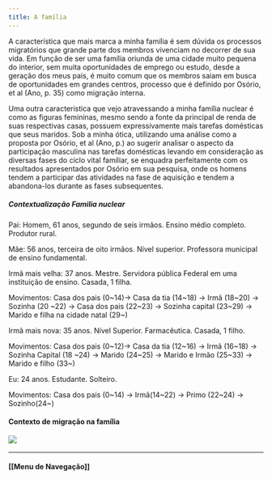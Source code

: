 ```yaml
---
title: A família
---
```


A característica que mais marca a minha família é sem dúvida os processos migratórios que grande parte dos membros vivenciam no decorrer de sua vida. Em função de ser uma família oriunda de uma cidade muito pequena do interior, sem muita oportunidades de emprego ou estudo, desde a geração dos meus pais, é muito comum que os membros saiam em busca de oportunidades em grandes centros, processo que é definido por Osório, et al (Ano, p. 35) como migração interna.

Uma outra caracteristica que vejo atravessando a minha família nuclear é como as figuras femininas, mesmo sendo a fonte da principal de renda de suas respectivas casas, possuem expressivamente mais tarefas domésticas que seus maridos. Sob a minha ótica, utilizando uma análise como a proposta por Osório, et al (Ano, p.) ao sugerir analisar o aspecto da participação masculina nas tarefas domésticas levando em consideração as diversas fases do ciclo vital familiar, se enquadra perfeitamente com os resultados apresentados por Osório em sua pesquisa, onde os homens tendem a participar das atividades na fase de aquisição e tendem a abandona-los durante as fases subsequentes.  

##### Contextualização Familia nuclear

Pai: Homem, 61 anos, segundo de seis irmãos. Ensino médio completo. Produtor rural.

Mãe: 56 anos, terceira de oito irmãos. Nível superior. Professora municipal de ensino fundamental.

Irmã mais velha: 37 anos. Mestre. Servidora pública Federal em uma instituição de ensino. Casada, 1 filha.

Movimentos: Casa dos pais (0~14)-> Casa da tia (14~18) -> Irmã (18~20) -> Sozinha (20 ~22) -> Casa dos pais (22~23) -> Sozinha capital (23~29) -> Marido e filha na cidade natal (29~) 

Irmã mais nova: 35 anos. Nível Superior. Farmacêutica. Casada, 1 filho.

Movimentos: Casa dos pais (0~12)-> Casa da tia (12~16) -> Irmã (16~18) -> Sozinha Capital (18 ~24) -> Marido (24~25) -> Marido e Irmão (25~33) -> Marido e filho (33~) 

Eu: 24 anos. Estudante. Solteiro.

Movimentos: Casa dos pais (0~14) -> Irmã(14~22) -> Primo (22~24) -> Sozinho(24~)

#### Contexto de migração na família


<img src="<https://raw.githubusercontent.com/l4nly/ensaio/hugo/content/geno.png>"
	 />

----------------------

#### [[Menu de Navegação]]	
	 